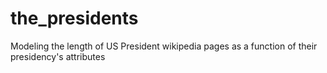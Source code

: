 # the_presidents
Modeling the length of US President wikipedia pages as a function of their presidency's attributes
